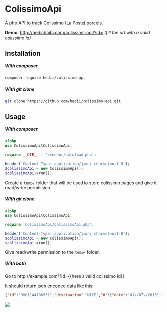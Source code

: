 # ColissimoApi
A php API to track Colissimo (La Poste) parcels.

**Demo**: http://hedichaibi.com/colissimo-api/?id= *(fill the url with a valid colissimo id)*

## Installation
##### With composer
```bash
composer require hedii/colissimo-api
```

##### With git clone
```bash
git clone https://github.com/hedii/colissimo-api.git
```

## Usage
##### With composer
```php
<?php
use ColissimoApi\ColissimoApi;

require __DIR__ . '/vendor/autoload.php';

header('Content-Type: application/json; charset=utf-8');
$colissimoApi = new ColissimoApi();
$colissimoApi->run();
```
Create a ```temp/``` folder that will be used to store colissimo pages and give it read/write permission.

##### With git clone
```php
<?php
use ColissimoApi\ColissimoApi;

require 'ColissimoApi/ColissimoApi.php';

header('Content-Type: application/json; charset=utf-8');
$colissimoApi = new ColissimoApi();
$colissimoApi->run();
```

Give read/write permission to the ```temp/``` folder.

##### With both
Go to ht&#8203;tp://</span>example.com/?id={{here a valid colissimo id}}

It should return json encoded data like this:
```json
{"id":"9V01144106931","destination":"NICE","0":{"date":"01\/07\/2015","label":"Votre colis est livr\u00e9.","location":"Centre Courrier 06"},"1":{"date":"01\/07\/2015","label":"Votre colis est arriv\u00e9 sur son site de distribution","location":"Centre Courrier 06"},"2":{"date":"30\/06\/2015","label":"Votre colis est en cours d'acheminement.","location":"Plate-forme Midi-Pyr\u00e9n\u00e9es"},"3":{"date":"29\/06\/2015","label":"Votre colis est pr\u00eat \u00e0 \u00eatre exp\u00e9di\u00e9, il va \u00eatre remis \u00e0 La Poste.","location":""}}
```

![](https://cloud.githubusercontent.com/assets/5358048/8503827/e3c2126a-21c5-11e5-8e41-7140ade2e1a5.png)
